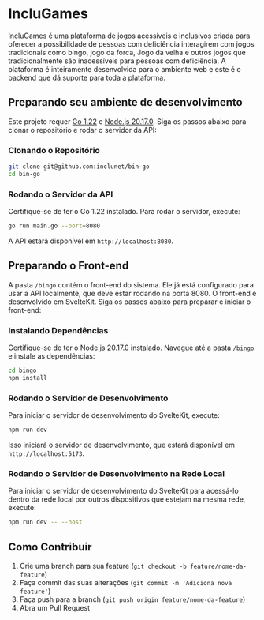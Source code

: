# IncluGames

IncluGames é uma plataforma de jogos acessíveis e inclusivos criada para oferecer a possibilidade de pessoas com deficiência interagirem com jogos tradicionais como bingo, jogo da forca, Jogo da velha e outros jogos que tradicionalmente são inacessíveis para pessoas com deficiência. A plataforma é inteiramente desenvolvida para o ambiente web e este é o backend que dá suporte para toda a plataforma.

## Preparando seu ambiente de desenvolvimento

Este projeto requer [Go 1.22](https://golang.org/dl/) e [Node.js 20.17.0](https://nodejs.org/en/download/). Siga os passos abaixo para clonar o repositório e rodar o servidor da API:

### Clonando o Repositório

```sh
git clone git@github.com:inclunet/bin-go
cd bin-go
```

### Rodando o Servidor da API

Certifique-se de ter o Go 1.22 instalado. Para rodar o servidor, execute:

```sh
go run main.go --port=8080
```

A API estará disponível em `http://localhost:8080`.

## Preparando o Front-end

A pasta `/bingo` contém o front-end do sistema. Ele já está configurado para usar a API localmente, que deve estar rodando na porta 8080. O front-end é desenvolvido em SvelteKit. Siga os passos abaixo para preparar e iniciar o front-end:

### Instalando Dependências

Certifique-se de ter o Node.js 20.17.0 instalado. Navegue até a pasta `/bingo` e instale as dependências:

```sh
cd bingo
npm install
```

### Rodando o Servidor de Desenvolvimento

Para iniciar o servidor de desenvolvimento do SvelteKit, execute:

```sh
npm run dev
```

Isso iniciará o servidor de desenvolvimento, que estará disponível em `http://localhost:5173`.

### Rodando o Servidor de Desenvolvimento na Rede Local

Para iniciar o servidor de desenvolvimento do SvelteKit para acessá-lo dentro da rede local por outros dispositivos que estejam na mesma rede, execute:

```sh
npm run dev -- --host
```

## Como Contribuir

1. Crie uma branch para sua feature (`git checkout -b feature/nome-da-feature`)
2. Faça commit das suas alterações (`git commit -m 'Adiciona nova feature'`)
3. Faça push para a branch (`git push origin feature/nome-da-feature`)
4. Abra um Pull Request

